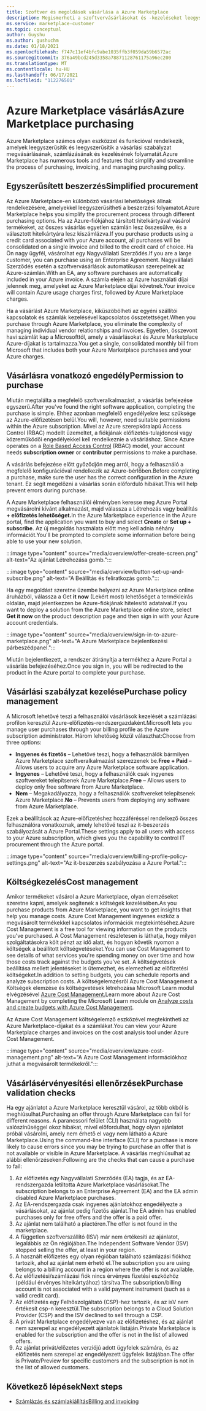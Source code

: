 ```yaml
---
title: Szoftver és megoldások vásárlása a Azure Marketplace
description: Megismerheti a szoftvervásárlásokat és -kezeléseket leegyszerűsítő és leegyszerűsítő eszközöket a Azure Marketplace.
ms.service: marketplace-customer
ms.topic: conceptual
author: Guyshu
ms.author: gushuchm
ms.date: 01/18/2021
ms.openlocfilehash: f747c11ef4bfc9abe1035ffb3f059da59b6572ac
ms.sourcegitcommit: 376a49bcd245d3358a78871128761175a96ec200
ms.translationtype: MT
ms.contentlocale: hu-HU
ms.lasthandoff: 06/17/2021
ms.locfileid: "112276501"
---
```

# <a name="azure-marketplace-purchasing"></a><span data-ttu-id="2f016-103">Azure Marketplace vásárlás</span><span class="sxs-lookup"><span data-stu-id="2f016-103">Azure Marketplace purchasing</span></span>

<span data-ttu-id="2f016-104">Azure Marketplace számos olyan eszközzel és funkcióval rendelkezik, amelyek leegyszerűsítik és leegyszerűsítik a vásárlási szabályzat megvásárlásának, számlázásának és kezelésének folyamatát.</span><span class="sxs-lookup"><span data-stu-id="2f016-104">Azure Marketplace has numerous tools and features that simplify and streamline the process of purchasing, invoicing, and managing purchasing policy.</span></span>

## <a name="simplified-procurement"></a><span data-ttu-id="2f016-105">Egyszerűsített beszerzés</span><span class="sxs-lookup"><span data-stu-id="2f016-105">Simplified procurement</span></span>

<span data-ttu-id="2f016-106">Az Azure Marketplace-en különböző vásárlási lehetőségek állnak rendelkezésére, amelyekkel leegyszerűsítheti a beszerzési folyamatot.</span><span class="sxs-lookup"><span data-stu-id="2f016-106">Azure Marketplace helps you simplify the procurement process through different purchasing options.</span></span> <span data-ttu-id="2f016-107">Ha az Azure-fiókjához társított hitelkártyával vásárol termékeket, az összes vásárlás egyetlen számlán lesz összesülve, és a választott hitelkártyára lesz kiszámlázva.</span><span class="sxs-lookup"><span data-stu-id="2f016-107">If you purchase products using a credit card associated with your Azure account, all purchases will be consolidated on a single invoice and billed to the credit card of choice.</span></span> <span data-ttu-id="2f016-108">Ha Ön nagy ügyfél, vásárolhat egy Nagyvállalati Szerződés.</span><span class="sxs-lookup"><span data-stu-id="2f016-108">If you are a large customer, you can purchase using an Enterprise Agreement.</span></span> <span data-ttu-id="2f016-109">Nagyvállalati Szerződés esetén a szoftvervásárlások automatikusan szerepelnek az Azure-számlán.</span><span class="sxs-lookup"><span data-stu-id="2f016-109">With an EA, any software purchases are automatically included in your Azure invoice.</span></span> <span data-ttu-id="2f016-110">A számla elején az Azure használati díjai jelennek meg, amelyeket az Azure Marketplace díjai követnek.</span><span class="sxs-lookup"><span data-stu-id="2f016-110">Your invoice will contain Azure usage charges first, followed by Azure Marketplace charges.</span></span>

<span data-ttu-id="2f016-111">Ha a vásárlást Azure Marketplace, kiküszöbölheti az egyéni szállítói kapcsolatok és számlák kezelésével kapcsolatos összetettséget.</span><span class="sxs-lookup"><span data-stu-id="2f016-111">When you purchase through Azure Marketplace, you eliminate the complexity of managing individual vendor relationships and invoices.</span></span> <span data-ttu-id="2f016-112">Egyetlen, összevont havi számlát kap a Microsofttól, amely a vásárlásokat és Azure Marketplace Azure-díjakat is tartalmazza.</span><span class="sxs-lookup"><span data-stu-id="2f016-112">You get a single, consolidated monthly bill from Microsoft that includes both your Azure Marketplace purchases and your Azure charges.</span></span>

## <a name="permission-to-purchase"></a><span data-ttu-id="2f016-113">Vásárlásra vonatkozó engedély</span><span class="sxs-lookup"><span data-stu-id="2f016-113">Permission to purchase</span></span>

<span data-ttu-id="2f016-114">Miután megtalálta a megfelelő szoftveralkalmazást, a vásárlás befejezése egyszerű.</span><span class="sxs-lookup"><span data-stu-id="2f016-114">After you've found the right software application, completing the purchase is simple.</span></span> <span data-ttu-id="2f016-115">Ehhez azonban megfelelő engedélyekre lesz szüksége az Azure-előfizetésen belül.</span><span class="sxs-lookup"><span data-stu-id="2f016-115">You will, however, need suitable permissions within the Azure subscription.</span></span> <span data-ttu-id="2f016-116">Mivel az Azure szerepköralapú Access Control (RBAC) modellt üzemeltet,  a fiókjának előfizetés-tulajdonosi vagy közreműködői engedélyekkel kell rendelkeznie a vásárláshoz. [](/azure/role-based-access-control/overview) </span><span class="sxs-lookup"><span data-stu-id="2f016-116">Since Azure operates on a [Role Based Access Control](/azure/role-based-access-control/overview) (RBAC) model, your account needs **subscription owner** or **contributor** permissions to make a purchase.</span></span>

<span data-ttu-id="2f016-117">A vásárlás befejezése előtt győződjön meg arról, hogy a felhasználó a megfelelő konfigurációval rendelkezik az Azure-bérlőben.</span><span class="sxs-lookup"><span data-stu-id="2f016-117">Before completing a purchase, make sure the user has the correct configuration in the Azure tenant.</span></span> <span data-ttu-id="2f016-118">Ez segít megelőzni a vásárlás során előforduló hibákat.</span><span class="sxs-lookup"><span data-stu-id="2f016-118">This will help prevent errors during purchase.</span></span>

<span data-ttu-id="2f016-119">A Azure Marketplace felhasználói élményben keresse meg Azure Portal megvásárolni kívánt alkalmazást,  majd válassza a Létrehozás vagy beállítás **+ előfizetés lehetőséget.**</span><span class="sxs-lookup"><span data-stu-id="2f016-119">In the Azure Marketplace experience in the Azure portal, find the application you want to buy and select **Create** or **Set up + subscribe**.</span></span> <span data-ttu-id="2f016-120">Az új megoldás használata előtt meg kell adnia néhány információt.</span><span class="sxs-lookup"><span data-stu-id="2f016-120">You'll be prompted to complete some information before being able to use your new solution.</span></span>

:::image type="content" source="media/overview/offer-create-screen.png" alt-text="Az ajánlat Létrehozása gomb.":::

:::image type="content" source="media/overview/button-set-up-and-subscribe.png" alt-text="A Beállítás és feliratkozás gomb.":::

<span data-ttu-id="2f016-123">Ha egy megoldást szeretne üzembe helyezni az Azure Marketplace online áruházból, válassza a Get **it now** (Lekért most) lehetőséget a termékleírás oldalán, majd jelentkezzen be Azure-fiókjának hitelesítő adataival.</span><span class="sxs-lookup"><span data-stu-id="2f016-123">If you want to deploy a solution from the Azure Marketplace online store, select **Get it now** on the product description page and then sign in with your Azure account credentials.</span></span>

:::image type="content" source="media/overview/sign-in-to-azure-marketplace.png" alt-text="A Azure Marketplace bejelentkezési párbeszédpanel.":::

<span data-ttu-id="2f016-125">Miután bejelentkezett, a rendszer átirányítja a termékhez a Azure Portal a vásárlás befejezéséhez.</span><span class="sxs-lookup"><span data-stu-id="2f016-125">Once you sign in, you will be redirected to the product in the Azure portal to complete your purchase.</span></span>

## <a name="purchase-policy-management"></a><span data-ttu-id="2f016-126">Vásárlási szabályzat kezelése</span><span class="sxs-lookup"><span data-stu-id="2f016-126">Purchase policy management</span></span>

<span data-ttu-id="2f016-127">A Microsoft lehetővé teszi a felhasználói vásárlások kezelését a számlázási profilon keresztül Azure-előfizetés-rendszergazdaként.</span><span class="sxs-lookup"><span data-stu-id="2f016-127">Microsoft lets you manage user purchases through your billing profile as the Azure subscription administrator.</span></span> <span data-ttu-id="2f016-128">Három lehetőség közül választhat:</span><span class="sxs-lookup"><span data-stu-id="2f016-128">Choose from three options:</span></span>

- <span data-ttu-id="2f016-129">**Ingyenes és fizetős** – Lehetővé teszi, hogy a felhasználók bármilyen Azure Marketplace szoftveralkalmazást szerezzenek be.</span><span class="sxs-lookup"><span data-stu-id="2f016-129">**Free + Paid** – Allows users to acquire any Azure Marketplace software application.</span></span>
- <span data-ttu-id="2f016-130">**Ingyenes** – Lehetővé teszi, hogy a felhasználók csak ingyenes szoftvereket telepítsenek Azure Marketplace.</span><span class="sxs-lookup"><span data-stu-id="2f016-130">**Free** – Allows users to deploy only free software from Azure Marketplace.</span></span>
- <span data-ttu-id="2f016-131">**Nem** – Megakadályozza, hogy a felhasználók szoftvereket telepítsenek Azure Marketplace.</span><span class="sxs-lookup"><span data-stu-id="2f016-131">**No** – Prevents users from deploying any software from Azure Marketplace.</span></span>

<span data-ttu-id="2f016-132">Ezek a beállítások az Azure-előfizetéshez hozzáféréssel rendelkező összes felhasználóra vonatkoznak, amely lehetővé teszi az it-beszerzés szabályozását a Azure Portal.</span><span class="sxs-lookup"><span data-stu-id="2f016-132">These settings apply to all users with access to your Azure subscription, which gives you the capability to control IT procurement through the Azure portal.</span></span>

:::image type="content" source="media/overview/billing-profile-policy-settings.png" alt-text="Az it-beszerzés szabályozása a Azure Portal.":::

## <a name="cost-management"></a><span data-ttu-id="2f016-134">Költségkezelés</span><span class="sxs-lookup"><span data-stu-id="2f016-134">Cost management</span></span>

<span data-ttu-id="2f016-135">Amikor termékeket vásárol a Azure Marketplace, olyan elemzéseket szeretne kapni, amelyek segítenek a költségek kezelésében.</span><span class="sxs-lookup"><span data-stu-id="2f016-135">As you purchase products from Azure Marketplace, you want to get insights that help you manage costs.</span></span> <span data-ttu-id="2f016-136">Azure Cost Management ingyenes eszköz a megvásárolt termékekkel kapcsolatos információk megtekintéséhez.</span><span class="sxs-lookup"><span data-stu-id="2f016-136">Azure Cost Management is a free tool for viewing information on the products you've purchased.</span></span> <span data-ttu-id="2f016-137">A Cost Management részletesen is láthatja, hogy milyen szolgáltatásokra költ pénzt az idő alatt, és hogyan követik nyomon a költségek a beállított költségvetéseket.</span><span class="sxs-lookup"><span data-stu-id="2f016-137">You can use Cost Management to see details of what services you're spending money on over time and how those costs track against the budgets you've set.</span></span> <span data-ttu-id="2f016-138">A költségvetések beállítása mellett jelentéseket is ütemezhet, és elemezheti az előfizetési költségeket.</span><span class="sxs-lookup"><span data-stu-id="2f016-138">In addition to setting budgets, you can schedule reports and analyze subscription costs.</span></span> <span data-ttu-id="2f016-139">A költségelemzésről Azure Cost Management a Költségek elemzése és költségvetések létrehozása Microsoft Learn modul elvégzésével [Azure Cost Management.](/learn/modules/analyze-costs-create-budgets-azure-cost-management/)</span><span class="sxs-lookup"><span data-stu-id="2f016-139">Learn more about Azure Cost Management by completing the Microsoft Learn module on [Analyze costs and create budgets with Azure Cost Management](/learn/modules/analyze-costs-create-budgets-azure-cost-management/).</span></span>

<span data-ttu-id="2f016-140">Az Azure Cost Management költségelemző eszközével megtekintheti az Azure Marketplace-díjakat és a számlákat.</span><span class="sxs-lookup"><span data-stu-id="2f016-140">You can view your Azure Marketplace charges and invoices on the cost analysis tool under Azure Cost Management.</span></span>

:::image type="content" source="media/overview/azure-cost-management.png" alt-text="A Azure Cost Management információkhoz juthat a megvásárolt termékekről.":::

## <a name="purchase-validation-checks"></a><span data-ttu-id="2f016-142">Vásárlásérvényesítési ellenőrzések</span><span class="sxs-lookup"><span data-stu-id="2f016-142">Purchase validation checks</span></span>

<span data-ttu-id="2f016-143">Ha egy ajánlatot a Azure Marketplace keresztül vásárol, az több okból is meghiúsulhat.</span><span class="sxs-lookup"><span data-stu-id="2f016-143">Purchasing an offer through Azure Marketplace can fail for different reasons.</span></span> <span data-ttu-id="2f016-144">A parancssori felület (CLI) használata nagyobb valószínűséggel okoz hibákat, mivel előfordulhat, hogy olyan ajánlatot próbál vásárolni, amely nem érhető el vagy nem látható a Azure Marketplace.</span><span class="sxs-lookup"><span data-stu-id="2f016-144">Using the command-line interface (CLI) for a purchase is more likely to cause errors since you may be trying to purchase an offer that is not available or visible in Azure Marketplace.</span></span> <span data-ttu-id="2f016-145">A vásárlás meghiúsulhat az alábbi ellenőrzéseken:</span><span class="sxs-lookup"><span data-stu-id="2f016-145">Following are the checks that can cause a purchase to fail:</span></span>

1. <span data-ttu-id="2f016-146">Az előfizetés egy Nagyvállalati Szerződés (EA) tagja, és az EA-rendszergazda letiltotta Azure Marketplace vásárlásokat.</span><span class="sxs-lookup"><span data-stu-id="2f016-146">The subscription belongs to an Enterprise Agreement (EA) and the EA admin disabled Azure Marketplace purchases.</span></span>
1. <span data-ttu-id="2f016-147">Az EA-rendszergazda csak ingyenes ajánlatokhoz engedélyezte a vásárlásokat, az ajánlat pedig fizetős ajánlat.</span><span class="sxs-lookup"><span data-stu-id="2f016-147">The EA admin has enabled purchases only for free offers and the offer is a paid offer.</span></span>
1. <span data-ttu-id="2f016-148">Az ajánlat nem található a piactéren.</span><span class="sxs-lookup"><span data-stu-id="2f016-148">The offer is not found in the marketplace.</span></span>
1. <span data-ttu-id="2f016-149">A független szoftverszállító (ISV) már nem értékesíti az ajánlatot, legalábbis az Ön régiójában.</span><span class="sxs-lookup"><span data-stu-id="2f016-149">The Independent Software Vendor (ISV) stopped selling the offer, at least in your region.</span></span>
1. <span data-ttu-id="2f016-150">A használt előfizetés egy olyan régióban található számlázási fiókhoz tartozik, ahol az ajánlat nem érhető el.</span><span class="sxs-lookup"><span data-stu-id="2f016-150">The subscription you are using belongs to a billing account in a region where the offer is not available.</span></span>
1. <span data-ttu-id="2f016-151">Az előfizetési/számlázási fiók nincs érvényes fizetési eszközhöz (például érvényes hitelkártyához) társítva.</span><span class="sxs-lookup"><span data-stu-id="2f016-151">The subscription/billing account is not associated with a valid payment instrument (such as a valid credit card).</span></span>
1. <span data-ttu-id="2f016-152">Az előfizetés egy Felhőszolgáltató (CSP)-hez tartozik, és az isV nem értékesít csp-n keresztül.</span><span class="sxs-lookup"><span data-stu-id="2f016-152">The subscription belongs to a Cloud Solution Provider (CSP) and the ISV declined to sell through a CSP.</span></span>
1. <span data-ttu-id="2f016-153">A privát Marketplace engedélyezve van az előfizetéshez, és az ajánlat nem szerepel az engedélyezett ajánlatok listáján.</span><span class="sxs-lookup"><span data-stu-id="2f016-153">Private Marketplace is enabled for the subscription and the offer is not in the list of allowed offers.</span></span>
1. <span data-ttu-id="2f016-154">Az ajánlat privát/előzetes verziójú adott ügyfelek számára, és az előfizetés nem szerepel az engedélyezett ügyfelek listájában.</span><span class="sxs-lookup"><span data-stu-id="2f016-154">The offer is Private/Preview for specific customers and the subscription is not in the list of allowed customers.</span></span>

## <a name="next-steps"></a><span data-ttu-id="2f016-155">Következő lépések</span><span class="sxs-lookup"><span data-stu-id="2f016-155">Next steps</span></span>

- [<span data-ttu-id="2f016-156">Számlázás és számlakiállítás</span><span class="sxs-lookup"><span data-stu-id="2f016-156">Billing and invoicing</span></span>](billing-invoicing.md)